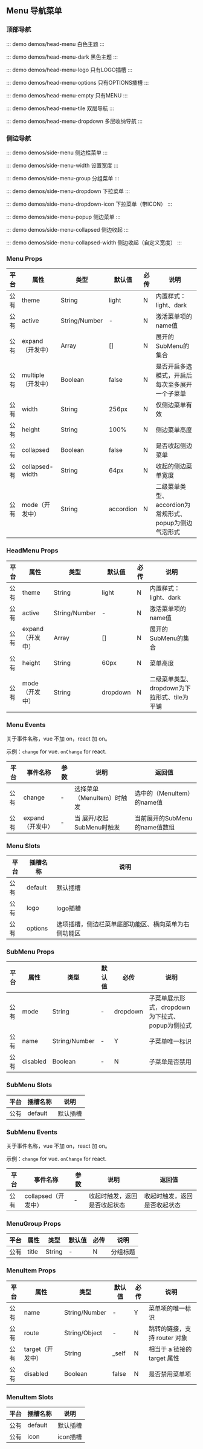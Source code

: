 ## Menu 导航菜单

### 顶部导航

::: demo demos/head-menu 白色主题
:::

::: demo demos/head-menu-dark 黑色主题
:::

::: demo demos/head-menu-logo 只有LOGO插槽
:::

::: demo demos/head-menu-options 只有OPTIONS插槽
:::

::: demo demos/head-menu-empty 只有MENU
:::

::: demo demos/head-menu-tile 双层导航
:::

::: demo demos/head-menu-dropdown 多层收纳导航
:::

### 侧边导航

::: demo demos/side-menu 侧边栏菜单
:::

::: demo demos/side-menu-width 设置宽度
:::

::: demo demos/side-menu-group 分组菜单
:::

::: demo demos/side-menu-dropdown 下拉菜单
:::

::: demo demos/side-menu-dropdown-icon 下拉菜单（带ICON）
:::

::: demo demos/side-menu-popup 侧边菜单
:::

::: demo demos/side-menu-collapsed 侧边收起
:::

::: demo demos/side-menu-collapsed-width 侧边收起（自定义宽度）
:::

### Menu Props

| 平台  | 属性     | 类型                | 默认值  | 必传 | 说明      |
| ---- | -------- | ------------------ | ------ | ---- |  ---- |
| 公有 | theme  | String                | light  | N    | 内置样式：light、dark |
| 公有 | active | String/Number        |  -     | N     | 激活菜单项的name值  |
| 公有 | expand（开发中） | Array                 | []     | N    | 展开的SubMenu的集合 |
| 公有 | multiple（开发中） | Boolean                 | false     | N    | 是否开启多选模式，开启后每次至多展开一个子菜单 |
| 公有 | width | String                 | 256px    | N    | 仅侧边菜单有效 |
| 公有 | height | String                 | 100%    | N    | 侧边菜单高度 |
| 公有 | collapsed | Boolean                 | false     | N    | 是否收起侧边菜单 |
| 公有 | collapsed-width | String                 | 64px     | N    | 收起的侧边菜单宽度 |
| 公有 | mode（开发中） | String                 | accordion     | N    | 二级菜单类型、accordion为常规形式、popup为侧边气泡形式 |

### HeadMenu Props

| 平台  | 属性     | 类型                | 默认值  | 必传 | 说明      |
| ---- | -------- | ------------------ | ------ | ---- |  ---- |
| 公有 | theme  | String                | light  | N    | 内置样式：light、dark |
| 公有 | active | String/Number        |  -     | N     | 激活菜单项的name值  |
| 公有 | expand（开发中） | Array                 | []     | N    | 展开的SubMenu的集合 |
| 公有 | height | String                 | 60px    | N    | 菜单高度 |
| 公有 | mode（开发中） | String                 | dropdown    | N    | 二级菜单类型、dropdown为下拉形式、tile为平铺 |

### Menu Events

关于事件名称，vue 不加 on，react 加 on。

示例：`change` for vue. `onChange` for react.

| 平台 | 事件名称 | 参数 | 说明               | 返回值               |
| ---- | -------- | ---- | ------------------ | ------------------ |
| 公有 | change    | -    | 选择菜单（MenuItem）时触发 | 选中的（MenuItem）的name值 |
| 公有 | expand（开发中）    | -    | 当 展开/收起 SubMenu时触发     | 当前展开的SubMenu的name值数组     |

### Menu Slots

| 平台 | 插槽名称 | 说明 |
| ---- | -------- | ---- |
| 公有 | default    | 默认插槽    |
| 公有 | logo    |  logo插槽   |
| 公有 | options    |  选项插槽，侧边栏菜单底部功能区、横向菜单为右侧功能区   |

### SubMenu Props

| 平台  | 属性     | 类型                | 默认值  | 必传 | 说明      |
| ---- | -------- | ------------------ | ------ | ---- |  ---- |
| 公有 | mode  |     String      | -  | dropdown    | 子菜单展示形式，dropdown为下拉式、popup为侧拉式 |
| 公有 | name  |     String/Number      | -  | Y    | 子菜单唯一标识 |
| 公有 | disabled  |     Boolean      | -  | N    | 子菜单是否禁用 |

### SubMenu Slots

| 平台 | 插槽名称 | 说明 |
| ---- | -------- | ---- |
| 公有 | default    | 默认插槽    |

### SubMenu Events

关于事件名称，vue 不加 on，react 加 on。

示例：`change` for vue. `onChange` for react.

| 平台 | 事件名称 | 参数 | 说明               | 返回值               |
| ---- | -------- | ---- | ------------------ | ------------------ |
| 公有 | collapsed（开发中）    | -    | 收起时触发，返回是否收起状态     | 收起时触发，返回是否收起状态     |

### MenuGroup Props

| 平台  | 属性     | 类型                | 默认值  | 必传 | 说明      |
| ---- | -------- | ------------------ | ------ | ---- |  ---- |
| 公有 | title  | String                | -  | N    | 分组标题 |

### MenuItem Props

| 平台  | 属性     | 类型                | 默认值  | 必传 | 说明      |
| ---- | -------- | ------------------ | ------ | ---- |  ---- |
| 公有 | name  | String/Number                | -  | Y  | 菜单项的唯一标识 |
| 公有 | route  | String/Object              | -  | N  | 跳转的链接，支持 router 对象 |
| 公有 | target（开发中）  | String                | _self  | N  | 相当于 a 链接的 target 属性 |
| 公有 | disabled  | Boolean                | false  | N  | 是否禁用菜单项 |

### MenuItem Slots

| 平台 | 插槽名称 | 说明 |
| ---- | -------- | ---- |
| 公有 | default    | 默认插槽    |
| 公有 | icon    | icon插槽    |

